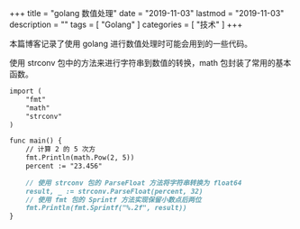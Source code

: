 +++
title = "golang 数值处理"
date = "2019-11-03"
lastmod = "2019-11-03"
description = ""
tags = [
    "Golang"
]
categories = [
    "技术"
]
+++

本篇博客记录了使用 golang 进行数值处理时可能会用到的一些代码。

<!--more-->

使用 strconv 包中的方法来进行字符串到数值的转换，math 包封装了常用的基本函数。

```markdown
import (
	"fmt"
	"math"
	"strconv"
)

func main() {
	// 计算 2 的 5 次方
	fmt.Println(math.Pow(2, 5))
	percent := "23.456"
	
	// 使用 strconv 包的 ParseFloat 方法将字符串转换为 float64
	result, _ := strconv.ParseFloat(percent, 32)
	// 使用 fmt 包的 Sprintf 方法实现保留小数点后两位
	fmt.Println(fmt.Sprintf("%.2f", result))
}
```
